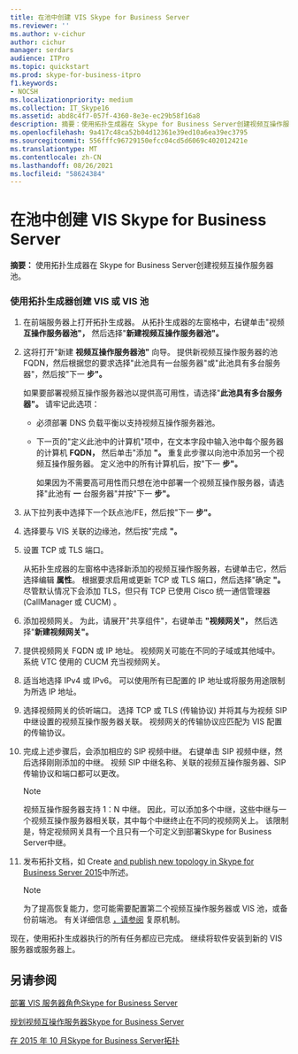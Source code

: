 ```yaml
---
title: 在池中创建 VIS Skype for Business Server
ms.reviewer: ''
ms.author: v-cichur
author: cichur
manager: serdars
audience: ITPro
ms.topic: quickstart
ms.prod: skype-for-business-itpro
f1.keywords:
- NOCSH
ms.localizationpriority: medium
ms.collection: IT_Skype16
ms.assetid: abd8c4f7-057f-4360-8e3e-ec29b58f16a8
description: 摘要：使用拓扑生成器在 Skype for Business Server创建视频互操作服务器池。
ms.openlocfilehash: 9a417c48ca52b04d12361e39ed10a6ea39ec3795
ms.sourcegitcommit: 556fffc96729150efcc04cd5d6069c402012421e
ms.translationtype: MT
ms.contentlocale: zh-CN
ms.lasthandoff: 08/26/2021
ms.locfileid: "58624384"
---
```

# <a name="create-a-vis-pool-in-skype-for-business-server"></a>在池中创建 VIS Skype for Business Server
 
**摘要：** 使用拓扑生成器在 Skype for Business Server创建视频互操作服务器池。
  
### <a name="create-a-vis-or-vis-pool-using-topology-builder"></a>使用拓扑生成器创建 VIS 或 VIS 池

1. 在前端服务器上打开拓扑生成器。 从拓扑生成器的左窗格中，右键单击"视频 **互操作服务器池"，** 然后选择"**新建视频互操作服务器池"。** 
    
2. 这将打开"新建 **视频互操作服务器池"** 向导。 提供新视频互操作服务器的池 FQDN，然后根据您的要求选择"此池具有一台服务器"或"此池具有多台服务器"，然后按"下一 **步"。**
    
    如果要部署视频互操作服务器池以提供高可用性，请选择"**此池具有多台服务器"。** 请牢记此选项： 
    
    - 必须部署 DNS 负载平衡以支持视频互操作服务器池。 
    
   - 下一页的"定义此池中的计算机"项中，在文本字段中输入池中每个服务器的计算机 **FQDN，** 然后单击"添加 **"。** 重复此步骤以向池中添加另一个视频互操作服务器。 定义池中的所有计算机后，按"下一 **步"。**
    
     如果因为不需要高可用性而只想在池中部署一个视频互操作服务器，请选择"此池有 **一** 台服务器"并按"下一 **步"。**
    
3. 从下拉列表中选择下一个跃点池/FE，然后按"下一 **步"。**
    
4. 选择要与 VIS 关联的边缘池，然后按"完成 **"。**
    
5. 设置 TCP 或 TLS 端口。
    
    从拓扑生成器的左窗格中选择新添加的视频互操作服务器，右键单击它，然后选择编辑 **属性**。 根据要求启用或更新 TCP 或 TLS 端口，然后选择"确定 **"。** 尽管默认情况下会添加 TLS，但只有 TCP 已使用 Cisco 统一通信管理器 (CallManager 或 CUCM) 。
    
6. 添加视频网关。 为此，请展开"共享组件"，右键单击 **"视频网关"，** 然后选择"**新建视频网关"。**
    
7. 提供视频网关 FQDN 或 IP 地址。 视频网关可能在不同的子域或其他域中。 系统 VTC 使用的 CUCM 充当视频网关。
    
8. 适当地选择 IPv4 或 IPv6。 可以使用所有已配置的 IP 地址或将服务用途限制为所选 IP 地址。
    
9. 选择视频网关的侦听端口。 选择 TCP 或 TLS (传输协议) 并将其与为视频 SIP 中继设置的视频互操作服务器关联。 视频网关的传输协议应匹配为 VIS 配置的传输协议。
    
10. 完成上述步骤后，会添加相应的 SIP 视频中继。 右键单击 SIP 视频中继，然后选择刚刚添加的中继。 视频 SIP 中继名称、关联的视频互操作服务器、SIP 传输协议和端口都可以更改。 
    
    > [!NOTE]
    >  视频互操作服务器支持 1：N 中继。 因此，可以添加多个中继，这些中继与一个视频互操作服务器相关联，其中每个中继终止在不同的视频网关上。 该限制是，特定视频网关具有一个且只有一个可定义到部署Skype for Business Server中继。
  
11. 发布拓扑文档，如 Create [and publish new topology in Skype for Business Server 2015](../../deploy/install/create-and-publish-new-topology.md)中所述。
    
    > [!NOTE]
    > 为了提高恢复能力，您可能需要配置第二个视频互操作服务器或 VIS 池，或备份前端池。 有关详细信息 [，请参阅](../../plan-your-deployment/video-interop-server.md#resiliency) 复原机制。
  
现在，使用拓扑生成器执行的所有任务都应已完成。 继续将软件安装到新的 VIS 服务器或服务器上。
## <a name="see-also"></a>另请参阅

[部署 VIS 服务器角色Skype for Business Server](deploy-the-vis-server-role.md)

[规划视频互操作服务器Skype for Business Server](../../plan-your-deployment/video-interop-server.md)
  
[在 2015 年 10 月Skype for Business Server拓扑](../../deploy/install/create-and-publish-new-topology.md)
